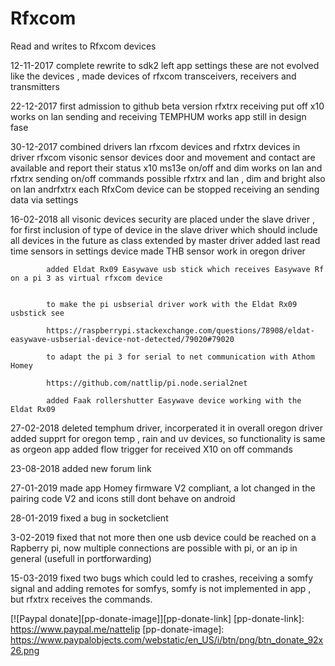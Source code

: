 # Rfxcom

Read and writes to Rfxcom devices

12-11-2017 complete rewrite to sdk2
           left app settings these are not evolved like the devices   , made devices of rfxcom transceivers, receivers and transmitters

22-12-2017 first admission to github beta version rfxtrx receiving put off 
           x10 works on lan sending and receiving
		   TEMPHUM works
		   app still in design fase

30-12-2017 combined drivers lan rfxcom devices and rfxtrx devices in driver rfxcom
           visonic sensor devices  door and movement  and contact are available  and report their status
		   x10 ms13e on/off and dim works on lan and rfxtrx sending on/off commands possible rfxtrx and lan , dim  and bright also on lan andrfxtrx
		   each RfxCom device can be stopped receiving an sending data via settings

16-02-2018  all visonic devices security are placed under the slave driver ,
            for first inclusion of type of device in the slave driver which should include all devices in the future as class extended by master driver
			added last read time sensors in settings device 
			made THB sensor work in oregon driver

            added Eldat Rx09 Easywave usb stick which receives Easywave Rf on a pi 3 as virtual rfxcom device
			

			to make the pi usbserial driver work with the Eldat Rx09 usbstick see

			https://raspberrypi.stackexchange.com/questions/78908/eldat-easywave-usbserial-device-not-detected/79020#79020

			to adapt the pi 3 for serial to net communication with Athom Homey 

			https://github.com/nattlip/pi.node.serial2net

			added Faak rollershutter Easywave device working with the Eldat Rx09

27-02-2018  deleted temphum driver, incorperated it in overall oregon driver
            added supprt for oregon temp , rain  and uv devices, so functionality is same as orgeon app
			added flow trigger for received X10 on off commands


23-08-2018  added new forum link

27-01-2019  made app Homey firmware V2 compliant, a lot changed in the pairing code V2 and icons still dont behave on android

28-01-2019  fixed a bug in socketclient

3-02-2019  fixed that not more then one usb device could be reached on a Rapberry pi, now multiple connections are possible with pi,
			or an ip in general (usefull in portforwarding)

15-03-2019 fixed two bugs which could led to crashes, receiving a somfy signal and adding remotes for somfys, somfy is not implemented in app ,
		   but rfxtrx receives the commands.


[![Paypal donate][pp-donate-image]][pp-donate-link]
[pp-donate-link]: https://www.paypal.me/nattelip
[pp-donate-image]: https://www.paypalobjects.com/webstatic/en_US/i/btn/png/btn_donate_92x26.png
